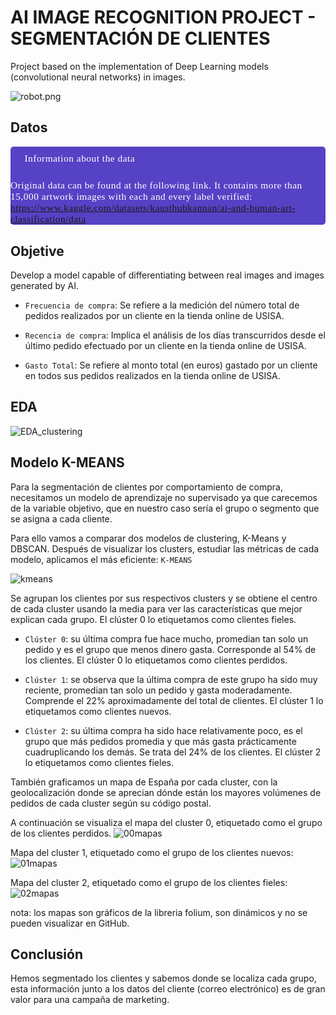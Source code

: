# AI IMAGE RECOGNITION PROJECT - SEGMENTACIÓN DE CLIENTES
Project based on the implementation of Deep Learning models (convolutional neural networks) in images.

![robot.png](https://img.freepik.com/premium-photo/arafed-robot-painting-canvas-messy-room-with-window-generative-ai_927978-24454.jpg?w=1060)

## Datos
<div style="color:white;
           display:fill;
           border-radius:5px;
           background-color:#5642C5;
           font-size:110%;
           font-family:Verdana;
           letter-spacing:0.5px">

<p style="padding: 10px;
              color:white;">
📍Information about the data
    
Original data can be found at the following link. It contains more than 15,000 artwork images with each and every label verified:
https://www.kaggle.com/datasets/kausthubkannan/ai-and-human-art-classification/data    
</p>
</div>

## Objetive
Develop a model capable of differentiating between real images and images generated by AI.

- `Frecuencia de compra`: Se refiere a la medición del número total de pedidos realizados por un cliente en la tienda online de USISA. 

- `Recencia de compra`: Implica el análisis de los días transcurridos desde el último pedido efectuado por un cliente en la tienda online de USISA.

- `Gasto Total`: Se refiere al monto total (en euros) gastado por un cliente en todos sus pedidos realizados en la tienda online de USISA.

## EDA

![EDA_clustering](https://github.com/AndresMembrillo/proyecto-usisa/assets/145653361/22cefa6b-f4d0-4541-ada2-d854a24b56e2)

## Modelo K-MEANS
Para la segmentación de clientes por comportamiento de compra, necesitamos un modelo de aprendizaje no supervisado ya que carecemos de la variable objetivo, que en nuestro caso sería el grupo o segmento que se asigna a cada cliente.

Para ello vamos a comparar dos modelos de clustering, K-Means y DBSCAN. Después de visualizar los clusters, estudiar las métricas de cada modelo, aplicamos el más eficiente: `K-MEANS`

![kmeans](https://github.com/AndresMembrillo/proyecto-usisa/assets/145653361/39023b00-5e1a-4691-af45-62390ea09e00)

Se agrupan los clientes por sus respectivos clusters y se obtiene el centro de cada cluster usando la media para ver las características que mejor explican cada grupo. El clúster 0  lo etiquetamos como clientes fieles.

- `Clúster 0`: su última compra fue hace mucho, promedian tan solo un pedido y es el grupo que menos dinero gasta. Corresponde al 54% de los clientes. El clúster 0  lo etiquetamos como clientes perdidos.

- `Clúster 1`: se observa que la última compra de este grupo ha sido muy reciente, promedian tan solo un pedido y gasta moderadamente. Comprende el 22% aproximadamente del total de clientes. El clúster 1  lo etiquetamos como clientes nuevos.

- `Clúster 2`: su última compra ha sido hace relativamente poco, es el grupo que más pedidos promedia y que más gasta prácticamente cuadruplicando los demás. Se trata del 24% de los clientes. El clúster 2 lo etiquetamos como clientes fieles.

También graficamos un mapa de España por cada cluster, con la geolocalización donde se aprecian dónde están los mayores volúmenes de pedidos de cada cluster según su código postal. 

A continuación se visualiza el mapa del cluster 0, etiquetado como el grupo de los clientes perdidos.
![00mapas](https://github.com/AndresMembrillo/proyecto-usisa/assets/145653361/fd60302d-47bb-436e-a1e3-b071b233d565)

Mapa del cluster 1, etiquetado como el grupo de los clientes nuevos:
![01mapas](https://github.com/AndresMembrillo/proyecto-usisa/assets/145653361/9894d5c4-40f7-4ead-ae93-c417bfe48310)

Mapa del cluster 2, etiquetado como el grupo de los clientes fieles:
![02mapas](https://github.com/AndresMembrillo/proyecto-usisa/assets/145653361/13faae0a-e58b-4482-bba6-f43718d8e7e2)

  nota: los mapas son gráficos de la libreria folium, son dinámicos y no se pueden visualizar en GitHub.

## Conclusión
Hemos segmentado los clientes y sabemos donde se localiza cada grupo, esta información junto a los datos del cliente (correo electrónico) es de gran valor para una campaña de marketing.
